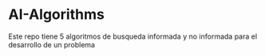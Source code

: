# AI-Algorithms
Este repo tiene  5 algoritmos de busqueda informada y no informada para el desarrollo de un problema
